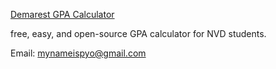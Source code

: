 [Demarest GPA Calculator](https://chrome.google.com/webstore/detail/demarest-gpa-calculator/pggbiifbjifdpjccconjffpfaidfifbd?hl=en&authuser=0)

free, easy, and open-source GPA calculator for NVD students.


Email: mynameispyo@gmail.com